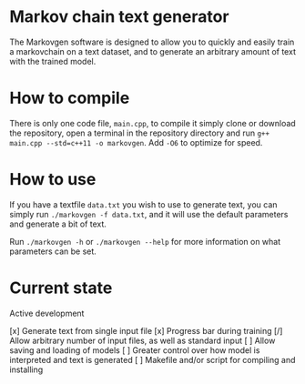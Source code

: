 # Markov chain text generator

The Markovgen software is designed to allow you to quickly and easily train a markovchain on a text dataset, and to generate an arbitrary amount of text with the trained model.

# How to compile

There is only one code file, `main.cpp`, to compile it simply clone or download the repository, open a terminal in the repository directory and run `g++ main.cpp --std=c++11 -o markovgen`. Add `-O6` to optimize for speed.

# How to use

If you have a textfile `data.txt` you wish to use to generate text, you can simply run `./markovgen -f data.txt`, and it will use the default parameters and generate a bit of text.

Run `./markovgen -h` or `./markovgen --help` for more information on what parameters can be set.

# Current state

Active development

[x] Generate text from single input file
[x] Progress bar during training
[/] Allow arbitrary number of input files, as well as standard input
[ ] Allow saving and loading of models
[ ] Greater control over how model is interpreted and text is generated
[ ] Makefile and/or script for compiling and installing
